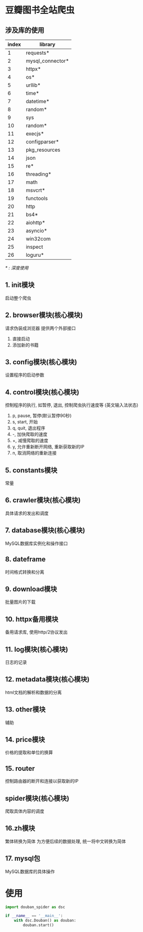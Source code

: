 # 豆瓣图书全站爬虫

## 涉及库的使用
|index|library|
|-----|-------|
|1|requests*|
|2| mysql_connector*|
|3| httpx*|
|4| os*|
|5| urllib*|
|6| time*|
|7| datetime*|
|8| random*|
|9| sys|
|10| random*|
|11| execjs*|
|12| configparser*|
|13| pkg_resources|
|14| json|
|15| re*|
|16| threading*|
|17| math|
|18| msvcrt*|
|19| functools|
|20| http|
|21| bs4*|
|22| aiohttp*|
|23| asyncio*|
|24| win32com|
|25| inspect|
|26| loguru*|

_* : 深度使用_

## 1. init模块
启动整个爬虫

## 2. browser模块(核心模块)
请求伪装成浏览器
提供两个外部接口
1. 直接启动
2. 添加新的书籍

## 3. config模块(核心模块)
设置程序的启动参数

## 4. control模块(核心模块)
控制程序的执行, 如暂停, 退出, 控制爬虫执行速度等
(英文输入法状态)
1. p, pause, 暂停(默认暂停90秒)
2. s, start, 开始
3. q, quit, 退出程序
4. -, 加快爬取的速度
5. +, 减慢爬取的速度
6. y, 允许重新断开网络, 重新获取新的IP
7. n, 取消网络的重新连接

## 5. constants模块
常量

## 6. crawler模块(核心模块)
具体请求的发出和调度

## 7. database模块(核心模块)
MySQL数据库实例化和操作接口

## 8. dateframe
时间格式转换和分离

## 9. download模块
批量图片的下载

## 10. httpx备用模块
备用请求库, 使用http/2协议发出

## 11. log模块(核心模块)
日志的记录

## 12. metadata模块(核心模块)
html文档的解析和数据的分离

## 13. other模块
辅助

## 14. price模块
价格的提取和单位的换算

## 15. router
控制路由器的断开和连接以获取新的IP

## spider模块(核心模块)
爬取具体内容的调度

## 16.zh模块
繁体转换为简体
为方便后续的数据处理, 统一将中文转换为简体

## 17. mysql包
MySQL数据库的具体操作

# 使用
```python
import douban_spider as dsc

if __name__ == '__main__':
    with dsc.Douban() as douban:
        douban.start()
```



